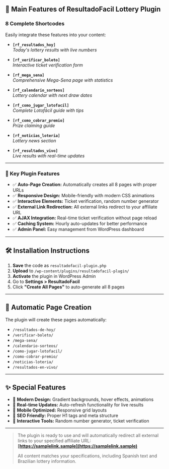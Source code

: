 ## 🎯 Main Features of ResultadoFacil Lottery Plugin

### 8 Complete Shortcodes

Easily integrate these features into your content:

- **`[rf_resultados_hoy]`**  
    _Today's lottery results with live numbers_

- **`[rf_verificar_boleto]`**  
    _Interactive ticket verification form_

- **`[rf_mega_sena]`**  
    _Comprehensive Mega-Sena page with statistics_

- **`[rf_calendario_sorteos]`**  
    _Lottery calendar with next draw dates_

- **`[rf_como_jugar_lotofacil]`**  
    _Complete Lotofácil guide with tips_

- **`[rf_como_cobrar_premio]`**  
    _Prize claiming guide_

- **`[rf_noticias_loteria]`**  
    _Lottery news section_

- **`[rf_resultados_vivo]`**  
    _Live results with real-time updates_

---

### 🚀 Key Plugin Features

- ✅ **Auto-Page Creation:** Automatically creates all 8 pages with proper URLs
- ✅ **Responsive Design:** Mobile-friendly with modern CSS animations
- ✅ **Interactive Elements:** Ticket verification, random number generator
- ✅ **External Link Redirection:** All external links redirect to your affiliate URL
- ✅ **AJAX Integration:** Real-time ticket verification without page reload
- ✅ **Caching System:** Hourly auto-updates for better performance
- ✅ **Admin Panel:** Easy management from WordPress dashboard

---

## 🛠️ Installation Instructions

1. **Save** the code as `resultadofacil-plugin.php`
2. **Upload** to `/wp-content/plugins/resultadofacil-plugin/`
3. **Activate** the plugin in WordPress Admin
4. Go to **Settings > ResultadoFacil**
5. Click **"Create All Pages"** to auto-generate all 8 pages

---

## 📄 Automatic Page Creation

The plugin will create these pages automatically:

- `/resultados-de-hoy/`
- `/verificar-boleto/`
- `/mega-sena/`
- `/calendario-sorteos/`
- `/como-jugar-lotofacil/`
- `/como-cobrar-premio/`
- `/noticias-loteria/`
- `/resultados-en-vivo/`

---

## ✨ Special Features

- 🎨 **Modern Design:** Gradient backgrounds, hover effects, animations
- 🔄 **Real-time Updates:** Auto-refresh functionality for live results
- 📱 **Mobile Optimized:** Responsive grid layouts
- 🎯 **SEO Friendly:** Proper H1 tags and meta structure
- 🎲 **Interactive Tools:** Random number generator, ticket verification

---

> The plugin is ready to use and will automatically redirect all external links to your specified affiliate URL:  
> **[https://samplelink.sample](https://samplelink.sample)**
>
> All content matches your specifications, including Spanish text and Brazilian lottery information.


